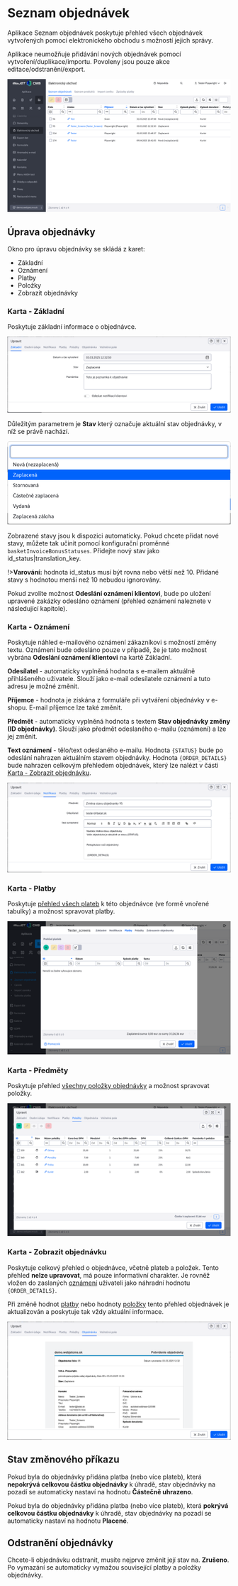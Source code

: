 # Seznam objednávek

Aplikace Seznam objednávek poskytuje přehled všech objednávek vytvořených pomocí elektronického obchodu s možností jejich správy.

Aplikace neumožňuje přidávání nových objednávek pomocí vytvoření/duplikace/importu. Povoleny jsou pouze akce editace/odstranění/export.

![](datatable.png)

## Úprava objednávky

Okno pro úpravu objednávky se skládá z karet:
- Základní
- Oznámení
- Platby
- Položky
- Zobrazit objednávky

### Karta - Základní

Poskytuje základní informace o objednávce.

![](editor_basic.png)

Důležitým parametrem je **Stav** který označuje aktuální stav objednávky, v níž se právě nachází.

![](editor_basic_status.png)

Zobrazené stavy jsou k dispozici automaticky. Pokud chcete přidat nové stavy, můžete tak učinit pomocí konfigurační proměnné `basketInvoiceBonusStatuses`. Přidejte nový stav jako id\_status|translation\_key.

!>**Varování:** hodnota id\_status musí být rovna nebo větší než 10. Přidané stavy s hodnotou menší než 10 nebudou ignorovány.

Pokud zvolíte možnost **Odeslání oznámení klientovi**, bude po uložení upravené zakázky odesláno oznámení (přehled oznámení naleznete v následující kapitole).

### Karta - Oznámení

Poskytuje náhled e-mailového oznámení zákazníkovi s možností změny textu. Oznámení bude odesláno pouze v případě, že je tato možnost vybrána **Odeslání oznámení klientovi** na kartě Základní.

**Odesílatel** - automaticky vyplněná hodnota s e-mailem aktuálně přihlášeného uživatele. Slouží jako e-mail odesílatele oznámení a tuto adresu je možné změnit.

**Příjemce** - hodnota je získána z formuláře při vytváření objednávky v e-shopu. E-mail příjemce lze také změnit.

**Předmět** - automaticky vyplněná hodnota s textem **Stav objednávky změny (ID objednávky)**. Slouží jako předmět odeslaného e-mailu (oznámení) a lze jej změnit.

**Text oznámení** - tělo/text odeslaného e-mailu. Hodnota `{STATUS}` bude po odeslání nahrazen aktuálním stavem objednávky. Hodnota `{ORDER_DETAILS}` bude nahrazen celkovým přehledem objednávek, který lze nalézt v části [Karta - Zobrazit objednávku](#karta-zobrazení-objednávky).

![](editor_notify.png)

### Karta - Platby

Poskytuje [přehled všech plateb](payments.md) k této objednávce (ve formě vnořené tabulky) a možnost spravovat platby.

![](editor_payments.png)

### Karta - Předměty

Poskytuje přehled [všechny položky objednávky](items.md) a možnost spravovat položky.

![](editor_items.png)

### Karta - Zobrazit objednávku

Poskytuje celkový přehled o objednávce, včetně plateb a položek. Tento přehled **nelze upravovat**, má pouze informativní charakter. Je rovněž vložen do zaslaných [oznámení](#karta-oznámení) uživateli jako náhradní hodnotu `{ORDER_DETAILS}`.

Při změně hodnot [platby](#platby-kartou) nebo hodnoty [položky](#karta-položky) tento přehled objednávek je aktualizován a poskytuje tak vždy aktuální informace.

![](editor_order_status.png)

## Stav změnového příkazu

Pokud byla do objednávky přidána platba (nebo více plateb), která **nepokrývá celkovou částku objednávky** k úhradě, stav objednávky na pozadí se automaticky nastaví na hodnotu **Částečně uhrazeno**.

Pokud byla do objednávky přidána platba (nebo více plateb), která **pokrývá celkovou částku objednávky** k úhradě, stav objednávky na pozadí se automaticky nastaví na hodnotu **Placené**.

## Odstranění objednávky

Chcete-li objednávku odstranit, musíte nejprve změnit její stav na. **Zrušeno**. Po vymazání se automaticky vymažou související platby a položky objednávky.

